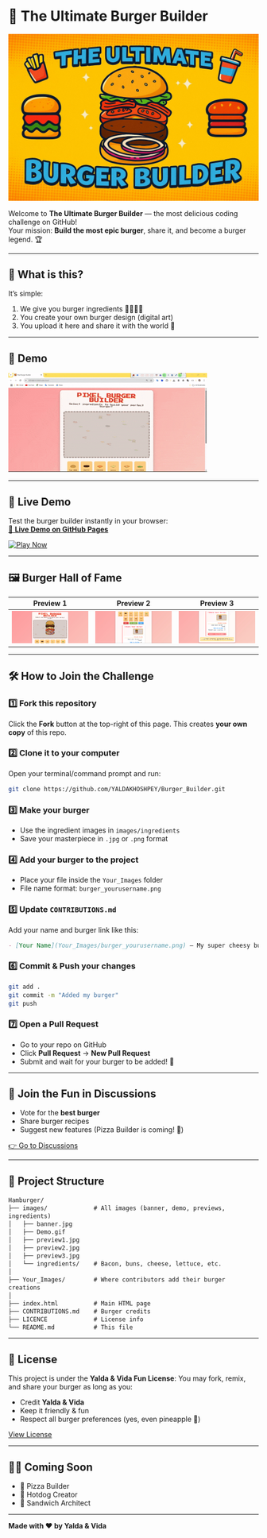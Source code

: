 # 🍔 The Ultimate Burger Builder

![Banner](images/banner.jpg)

Welcome to **The Ultimate Burger Builder** — the most delicious coding challenge on GitHub!  
Your mission: **Build the most epic burger**, share it, and become a burger legend. 🏆

---

## 🎯 What is this?
It’s simple:
1. We give you burger ingredients 🥬🍅🧀🍔
2. You create your own burger design (digital art)
3. You upload it here and share it with the world 🚀

---

## 🎥 Demo
![Demo](images/Demo.gif)

---
## 🚀 Live Demo
Test the burger builder instantly in your browser:  
[🍔 **Live Demo on GitHub Pages**](https://yaldakhoshpey.github.io/Burger_Builder/)

[![Play Now](https://img.shields.io/badge/🍔%20Play%20Now-Burger_Builder-orange?style=for-the-badge)](https://yaldakhoshpey.github.io/Burger_Builder/)

---

## 🖼 Burger Hall of Fame
| Preview 1 | Preview 2 | Preview 3 |
|-----------|-----------|-----------|
| ![Preview 1](images/preview1.jpg) | ![Preview 2](images/preview2.jpg) | ![Preview 3](images/preview3.jpg) |

---

## 🛠 How to Join the Challenge

### 1️⃣ Fork this repository  
Click the **Fork** button at the top-right of this page. This creates **your own copy** of this repo.

### 2️⃣ Clone it to your computer  
Open your terminal/command prompt and run:
```bash
git clone https://github.com/YALDAKHOSHPEY/Burger_Builder.git
```

### 3️⃣ Make your burger

* Use the ingredient images in `images/ingredients`
* Save your masterpiece in `.jpg` or `.png` format

### 4️⃣ Add your burger to the project

* Place your file inside the `Your_Images` folder
* File name format: `burger_yourusername.png`

### 5️⃣ Update `CONTRIBUTIONS.md`

Add your name and burger link like this:

```markdown
- [Your Name](Your_Images/burger_yourusername.png) — My super cheesy burger 🧀
```

### 6️⃣ Commit & Push your changes

```bash
git add .
git commit -m "Added my burger"
git push
```

### 7️⃣ Open a Pull Request

* Go to your repo on GitHub
* Click **Pull Request** → **New Pull Request**
* Submit and wait for your burger to be added! 🎉

---

## 💬 Join the Fun in Discussions

* Vote for the **best burger**
* Share burger recipes
* Suggest new features (Pizza Builder is coming! 🍕)

[👉 Go to Discussions](../../discussions)

---

## 📂 Project Structure

``` text
Hamburger/
├── images/             # All images (banner, demo, previews, ingredients)
│   ├── banner.jpg
│   ├── Demo.gif
│   ├── preview1.jpg
│   ├── preview2.jpg
│   ├── preview3.jpg
│   └── ingredients/    # Bacon, buns, cheese, lettuce, etc.
│
├── Your_Images/        # Where contributors add their burger creations
│
├── index.html          # Main HTML page
├── CONTRIBUTIONS.md    # Burger credits
├── LICENCE             # License info
└── README.md           # This file
```

---

## 📜 License

This project is under the **Yalda & Vida Fun License**:
You may fork, remix, and share your burger as long as you:

* Credit **Yalda & Vida**
* Keep it friendly & fun
* Respect all burger preferences (yes, even pineapple 🍍)

[View License](LICENCE)

---

## 👩‍🍳 Coming Soon

* 🍕 Pizza Builder
* 🌭 Hotdog Creator
* 🥪 Sandwich Architect

---

**Made with ❤️ by Yalda & Vida**